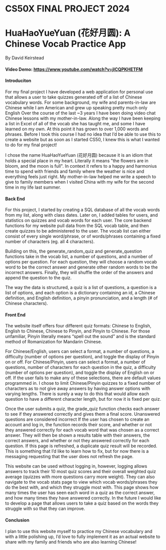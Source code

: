 # CS50X FINAL PROJECT 2024
# HuaHaoYueYuan (花好月圆): A Chinese Vocab Practice App
By David Keirstead

#### Video Demo: https://www.youtube.com/watch?v=jlCQPKHETFM

#### Introduciton

For my final project I have developed a web application for personal use that allows a user to take quizzes generated off of a list of Chinese vocabulary words. For some background, my wife and parents-in-law are Chinese while I am American and grew up speaking pretty much only English Over the course of the last ~3 years I have been doing video chat Chinese lessons with my mother-in-law. Along the way I have been keeping a list in Excel of all of the vocab she has taught me, and some I have learned on my own. At this point it has grown to over 1,000 words and phrases. Before I took this course I had no idea that I’d be able to use this to create a website but as soon as I started CS50, I knew this is what I wanted to do for my final project!

I chose the name HuaHaoYueYuan (花好月圆) because it is an idiom that holds a special place in my heart. Literally it means "the flowers are in bloom, and the moon is full". In context it refers to a happy and harmonius time to spend with friends and family where the weather is nice and everything feels just right. My mother-in-law helped me write a speech to give to family members when I visited China with my wife for the second time in my life last summer.

#### Back End

For this project, I started by creating a SQL database of all the vocab words from my list, along with class dates. Later on, I added tables for users, and statistics on quizzes and vocab words for each user. The core backend functions for my website pull data from the SQL vocab table, and then create quizzes to be administered to the user. The vocab list can either consist of every single word/phrase, or of words/phrases containing a fixed number of characters (eg. all 4 characters).

Building on this, the generate_random_quiz  and generate_question functions take in the vocab list, a number of questions, and a number of options per question. For each question, they will choose a random vocab word to be the correct answer and generate other random words to be the incorrect answers. Finally, they will shuffle the order of the answers and append the question to the quiz.

The way the data is structured, a quiz is a list of questions, a question is a list of options, and each option is a dictionary containing an id, a Chinese definition, and English definition, a pinyin pronunciation, and a length (# of Chinese characters).

#### Front End

The website itself offers four different quiz formats: Chinese to English, English to Chinese, Chinese to Pinyin, and Pinyin to Chinese. For those unfamiliar, Pinyin literally means “spell out the sound” and is the standard method of Romanization for Mandarin Chinese.

For Chinese/English, users can select a format, a number of questions, a difficulty (number of options per question), and toggle the display of Pinyin on or off. For Chinese/Pinyin, users can select a format, a number of questions, number of characters for each question in the quiz, a difficulty (number of options per question), and toggle the display of English on or off. If the user fails to make any of these selections, there are default values programmed in. I chose to limit Chinese/Pinyin quizzes to a fixed number of characters as to not give away answers by having answer options with varying lengths. There is surely a way to do this that would allow each question to have a different character length, but for now it is fixed per quiz.

Once the user submits a quiz, the grade_quiz function checks each answer to see if they answered correctly and gives them a final score. Unanswered questions are considered incorrect If the user has chosen to create an account and log in, the function records their score, and whether or not they answered correctly for each vocab word that was chosen as a correct answer.  They will then be shown a results table with their answers, the correct answers, and whether or not they answered correctly for each question. If this page is refreshed, a duplicate quiz result will be recorded. This is something that I’d like to learn how to fix, but for now there is a messaging requesting that the user does not refresh the page.

This website can be used without logging in, however, logging allows answers to track their 10 most quiz scores and their overall weighted quiz average (quizzes with more questions carry more weight). They can also navigate to the vocab stats page to view which vocab words/phrases they do the best with, and which they struggle most with. This page shows how many times the user has seen each word in a quiz as the correct answer, and how many times they have answered correctly. In the future I would like to develop a page that allows users to take a quiz based on the words they struggle with so that they can improve.

#### Conclusion

I plan to use this website myself to practice my Chinese vocabulary and with a little polishing up, I’d love to fully implement it as an actual website to share with my family and friends who are also learning Chinese!



